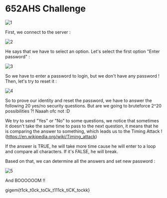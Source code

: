 # 652AHS Challenge
![1](https://user-images.githubusercontent.com/62826765/77844821-9ca5b400-71a1-11ea-8932-a0f7cfb2994c.png)

First, we connect to the server :

![2](https://user-images.githubusercontent.com/62826765/77844857-f908d380-71a1-11ea-8681-1e2655d7832a.png)

He says that we have to select an option. Let's select the first option "Enter password" :

![3](https://user-images.githubusercontent.com/62826765/77844942-92d08080-71a2-11ea-8a0a-e798d71139c8.png)

So we have to enter a password to login, but we don't have any password !
Then, let's try to reset it :

![4](https://user-images.githubusercontent.com/62826765/77845037-7c76f480-71a3-11ea-89d2-91e07c768897.png)

So to prove our identity and reset the password, we have to answer the following 20 yes/no security questions. But are we going to bruteforce 2^20 possibilities ?! Naaah ofc not :D

We try to send "Yes" or "No" to some questions, we notice that sometimes it doesn't take the same time to pass to the next question, it means that he is comparing the answer to something, which leads us to the Timing Attack ! (https://en.wikipedia.org/wiki/Timing_attack)

If the answer is TRUE, he will take more time cause he will enter to a loop and compare all characters. If it's FALSE, he will break.

Based on that, we can determine all the answers and set new password :

![5](https://user-images.githubusercontent.com/62826765/77845613-2bb5ca80-71a8-11ea-9dbd-31238bf48ba7.png)

And BOOOOOOM !!

gigem{t1ck_t0ck_toCk_t111ck_tiCK_tockk}
